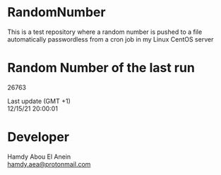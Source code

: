 # RandomNumber    
This is a test repository where a random number is pushed to a file automatically passwordless from a cron job in my Linux CentOS server    
# Random Number of the last run   
26763
      
Last update (GMT +1)    
12/15/21 20:00:01
# Developer    
Hamdy Abou El Anein   
hamdy.aea@protonmail.com
